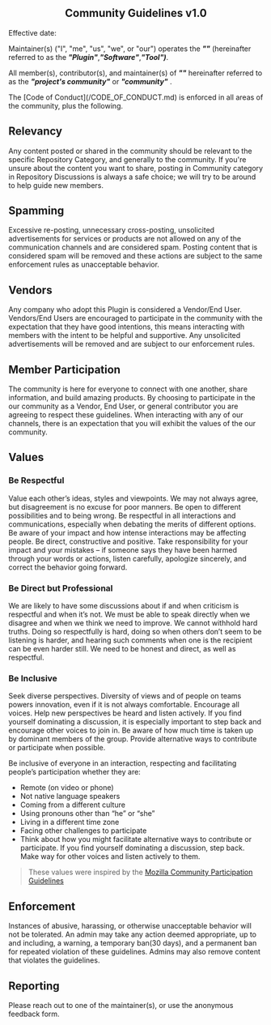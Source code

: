 <h2 align="center"> <PROJECT NAME> Community Guidelines v1.0</h2>
<!--  TODO: review and adopt the Policy -->
Effective date: <START DATE>

Maintainer(s) ("I", "me", "us", "we", or "our") operates the ***"<PROJECT NAME>"*** (hereinafter referred to as the ***"Plugin"***,***"Software"***,***"Tool")***. 

All member(s), contributor(s), and maintainer(s) of ***"<PROJECT NAME>"*** hereinafter referred to as the  ***"project's community"*** or ***"community"*** .

The [Code of Conduct](<TOOL REPO>/CODE_OF_CONDUCT.md) is enforced in all areas of the community, plus the following.

## Relevancy 

Any content posted or shared in the community should be relevant to the specific Repository Category, and generally to the community. If you're unsure about the content you want to share, posting in Community category in Repository Discussions is always a safe choice; we will try to be around to help guide new members. 

## Spamming

Excessive re-posting, unnecessary cross-posting, unsolicited advertisements for services or products are not allowed on any of the communication channels and are considered spam. Posting content that is considered spam will be removed and these actions are subject to the same enforcement rules as unacceptable behavior.

## Vendors

Any company who adopt this Plugin is considered a Vendor/End User.  Vendors/End Users are encouraged to participate in the community with the expectation that they have good intentions, this means interacting with members with the intent to be helpful and supportive. Any unsolicited advertisements will be removed and are subject to our enforcement rules.

## Member Participation

The community is here for everyone to connect with one another, share information, and build amazing products. By choosing to participate in the our community as a Vendor, End User, or general contributor you are agreeing to respect these guidelines. When interacting with any of our channels, there is an expectation that you will exhibit the values of the our community.

## Values

### Be Respectful

Value each other’s ideas, styles and viewpoints. We may not always agree, but disagreement is no excuse for poor manners. Be open to different possibilities and to being wrong. Be respectful in all interactions and communications, especially when debating the merits of different options. Be aware of your impact and how intense interactions may be affecting people. Be direct, constructive and positive. Take responsibility for your impact and your mistakes – if someone says they have been harmed through your words or actions, listen carefully, apologize sincerely, and correct the behavior going forward.

### Be Direct but Professional

We are likely to have some discussions about if and when criticism is respectful and when it’s not. We must be able to speak directly when we disagree and when we think we need to improve. We cannot withhold hard truths. Doing so respectfully is hard, doing so when others don’t seem to be listening is harder, and hearing such comments when one is the recipient can be even harder still. We need to be honest and direct, as well as respectful.

### Be Inclusive

Seek diverse perspectives. Diversity of views and of people on teams powers innovation, even if it is not always comfortable. Encourage all voices. Help new perspectives be heard and listen actively. If you find yourself dominating a discussion, it is especially important to step back and encourage other voices to join in. Be aware of how much time is taken up by dominant members of the group. Provide alternative ways to contribute or participate when possible.

Be inclusive of everyone in an interaction, respecting and facilitating people’s participation whether they are:

- Remote (on video or phone)
- Not native language speakers
- Coming from a different culture
- Using pronouns other than “he” or “she”
- Living in a different time zone
- Facing other challenges to participate
- Think about how you might facilitate alternative ways to contribute or participate. If you find yourself dominating a discussion, step back. Make way for other voices and listen actively to them.

> These values were inspired by the [Mozilla Community Participation Guidelines](https://www.mozilla.org/en-US/about/governance/policies/participation/)

## Enforcement

Instances of abusive, harassing, or otherwise unacceptable behavior will not be tolerated. An admin may take any action deemed appropriate, up to and including, a warning, a temporary ban(30 days), and a permanent ban for repeated violation of these guidelines. Admins may also remove content that violates the guidelines.


## Reporting

Please reach out to one of the maintainer(s), or use the anonymous feedback form. 